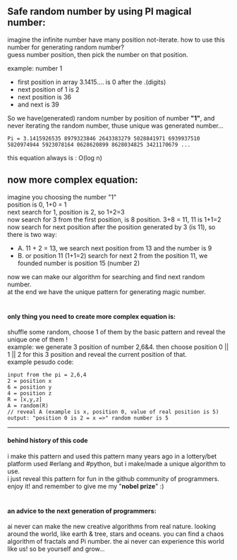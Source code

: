 ## Safe random number by using PI magical number: 
imagine the infinite number have many position not-iterate. how to use this number for generating random number?\
guess number position, then pick the number on that position.

example: number 1
- first position in array 3.1415.... is 0 after the .(digits)
- next position of 1 is 2
- next position is 36
- and next is 39

So we have(generated) random number by position of number **"1"**, and never iterating the random number, thuse unique was generated number...

```
Pi = 3.1415926535 8979323846 2643383279 5028841971 6939937510 5820974944 5923078164 0628620899 8628034825 3421170679 ...
```

this equation always is : O(log n)

## now more complex equation:
imagine you choosing the number "1"\
position is 0, 1+0 = 1\
next search for 1, position is 2, so 1+2=3\
now search for 3 from the first position, is 8 position. 3+8 = 11, 11 is 1+1=2\
now search for next position after the position generated by 3 (is 11), so there is two way:
- A. 11 + 2 = 13, we search next position from 13 and the number is 9
- B. or position 11 (1+1=2) search for next 2 from the position 11, we founded number is position 15 (number 2)

now we can make our algorithm for searching and find next random number.\
at the end we have the unique pattern for generating magic number.

#

#### only thing you need to create more complex equation is:
shuffle some random, choose 1 of them by the basic pattern and reveal the unique one of them !\
example: we generate 3 position of number 2,6&4. then choose position 0 || 1 || 2 for this 3 position and reveal the current position of that.\
example pesudo code:
```
input from the pi = 2,6,4
2 = position x
6 = position y
4 = position z
R = [x,y,z]
A = random(R)
// reveal A (example is x, position 0, value of real position is 5)
output: "position 0 is 2 = x =>" random number is 5
```

---

#### behind history of this code
i make this pattern and used this pattern many years ago in a lottery/bet platform used #erlang and #python, but i make/made a unique algorithm to use.\
i just reveal this pattern for fun in the github community of programmers. enjoy it! and remember to give me my "**nobel prize**" :)

#

#### an advice to the next generation of programmers:
ai never can make the new creative algorithms from real nature. looking around the world, like earth & tree, stars and oceans. you can find a chaos algorithm of fractals and Pi number. the ai never can experience this world like us! so be yourself and grow...
